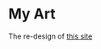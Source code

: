 # My Art
The re-design of [this site](https://www.w3schools.com/w3css/tryw3css_templates_streetart.htm)